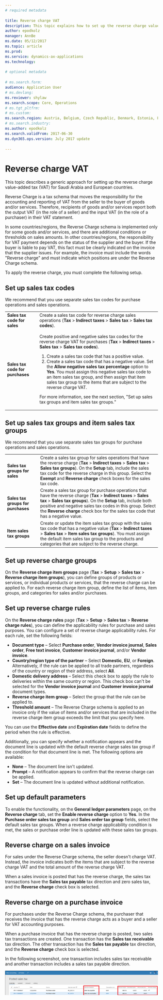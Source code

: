 ```yaml
---
# required metadata

title: Reverse charge VAT
description: This topic explains how to set up the reverse charge value-added tax (VAT) for European countries and Saudi Arabia.
author: epodkolz 
manager: AnnBe
ms.date: 05/12/2017
ms.topic: article
ms.prod: 
ms.service: dynamics-ax-applications
ms.technology: 

# optional metadata

# ms.search.form: 
audience: Application User
# ms.devlang: 
ms.reviewer: shylaw
ms.search.scope: Core, Operations
# ms.tgt_pltfrm: 
# ms.custom: 
ms.search.region: Austria, Belgium, Czech Republic, Denmark, Estonia, Finland, France, Germany, Hungary, Ireland, Italy, Latvia, Lithuania, Netherlands, Poland, Saudi Arabia, Spain, Sweden, United Kingdom
# ms.search.industry: 
ms.author: epodkolz
ms.search.validFrom: 2017-06-30
ms.dyn365.ops.version: July 2017 update

---
```


# Reverse charge VAT
This topic describes a generic approach for setting up the reverse charge value-added tax (VAT) for Saudi Arabia and European countries.

Reverse Charge is a tax schema that moves the responsibility for the accounting and reporting of VAT from the seller to the buyer of goods and/or services. Therefore, recipients of goods and/or services report both the output VAT (in the role of a seller) and the input VAT (in the role of a purchaser) in their VAT statement.

In some countries/regions, the Reverse Charge schema is implemented only for some goods and/or services, and there are additional conditions or thresholds on sales amounts. In other countries/regions, the responsibility for VAT payment depends on the status of the supplier and the buyer. If the buyer is liable to pay VAT, this fact must be clearly indicated on the invoice that the supplier issues. For example, the invoice must include the words "Reverse charge" and must indicate which positions are under the Reverse Charge schema. 

To apply the reverse charge, you must complete the following setup.

## Set up sales tax codes
We recommend that you use separate sales tax codes for purchase operations and sales operations.

<table>
<body>
<tr>
<td><strong>Sales tax code for sales</strong></td>
<td>Create a sales tax code for reverse charge sales operations (<strong>Tax</strong> > <strong>Indirect taxes</strong> > <strong>Sales tax</strong> > <strong>Sales tax codes</strong>).
</td>
</tr>
<tr>
<td><strong>Sales tax code for purchases</strong></td>
<td><p>Create positive and negative sales tax codes for the reverse charge VAT for purchases (<strong>Tax</strong> > <strong>Indirect taxes</strong> > <strong>Sales tax</strong> > <strong>Sales tax codes</strong>).</p>
<ol>
<li>Create a sales tax code that has a positive value.</li>
<li>Create a sales tax code that has a negative value. Set the <strong>Allow negative sales tax percentage</strong> option to <strong>Yes</strong>.
You must assign this negative sales tax code to an item sales tax group, and then assign that item sales tax group to the items that are subject to the reverse charge VAT.</li>
</ol>
<p>For more information, see the next section, "Set up sales tax groups and item sales tax groups."</p>
</td>
</tr>
</tbody>
</table>

## Set up sales tax groups and item sales tax groups
We recommend that you use separate sales tax groups for purchase operations and sales operations.

<table>
<tr>
<td><strong>Sales tax groups for sales</strong></td>
<td>Create a sales tax group for sales operations that have the reverse charge (<strong>Tax</strong> > <strong>Indirect taxes</strong> > <strong>Sales tax</strong> > <strong>Sales tax groups</strong>). On the <strong>Setup</strong> tab, include the sales tax code for the reverse charge in this group. Select the <strong>Exempt</strong> and <strong>Reverse charge</strong> check boxes for the sales tax code.</td>
</tr>
<tr>
<td><strong>Sales tax groups for purchases</strong></td>
<td>Create a sales tax group for purchase operations that have the reverse charge (<strong>Tax</strong> > <strong>Indirect taxes</strong> > <strong>Sales tax</strong> > <strong>Sales tax groups</strong>). On the <strong>Setup</strong> tab, include both positive and negative sales tax codes in this group. Select the <strong>Reverse charge</strong> check box for the sales tax code that has a negative value. </td>
</tr>
<tr>
<td><strong>Item sales tax groups</strong></td>
<td>Create or update the item sales tax group with the sales tax code that has a negative value (<strong>Tax</strong> > <strong>Indirect taxes</strong> > <strong>Sales tax</strong> > <strong>Item sales tax groups</strong>). You must assign the default item sales tax group to the products and categories that are subject to the reverse charge.</td>
</tr>
</table>

## Set up reverse charge groups
On the **Reverse charge item groups** page (**Tax** > **Setup** > **Sales tax** > **Reverse charge item groups**), you can define groups of products or services, or individual products or services, that the reverse charge can be applied to. For each reverse charge item group, define the list of items, item groups, and categories for sales and/or purchases.

## Set up reverse charge rules
On the **Reverse charge rules** page (**Tax** > **Setup** > **Sales tax** > **Reverse charge rules**), you can define the applicability rules for purchase and sales purposes. You can configure a set of reverse charge applicability rules. For each rule, set the following fields:

- **Document type** – Select **Purchase order**, **Vendor invoice journal**, **Sales order**, **Free text invoice**, **Customer invoice journal**, and/or **Vendor invoice**.
- **Country/region type of the partner** – Select **Domestic**, **EU**, or **Foreign**. Alternatively, if the rule can be applied to all trade partners, regardless of the country or region of their address, select **All**.
- **Domestic delivery address** – Select this check box to apply the rule to deliveries within the same country or region. This check box can't be selected for the **Vendor invoice journal** and **Customer invoice journal** document types.
- **Reverse charge item group** – Select the group that the rule can be applied to.
- **Threshold amount** – The Reverse Charge schema is applied to an invoice only if the value of items and/or services that are included in the reverse charge item group exceeds the limit that you specify here.

You can use the **Effective date** and **Expiration date** fields to define the period when the rule is effective.

Additionally, you can specify whether a notification appears and the document line is updated with the default reverse charge sales tax group if the condition for that document line is met. The following options are available:

- **None** – The document line isn't updated.
- **Prompt** – A notification appears to confirm that the reverse charge can be applied.
- **Set** – The document line is updated without additional notification.

## Set up default parameters
To enable the functionality, on the **General ledger parameters** page, on the **Reverse charge** tab, set the **Enable reverse charge** option to **Yes**. In the **Purchase order sales tax group** and **Sales order tax group** fields, select the default sales tax groups. When a reverse charge applicability condition is met, the sales or purchase order line is updated with these sales tax groups.

## Reverse charge on a sales invoice
For sales under the Reverse Charge schema, the seller doesn't charge VAT. Instead, the invoice indicates both the items that are subject to the reverse charge VAT and the total amount of the reverse charge VAT.

When a sales invoice is posted that has the reverse charge, the sales tax transactions have the **Sales tax payable** tax direction and zero sales tax, and the **Reverse charge** check box is selected.

## Reverse charge on a purchase invoice
For purchases under the Reverse Charge schema, the purchaser that receives the invoice that has the reverse charge acts as a buyer and a seller for VAT accounting purposes.

When a purchase invoice that has the reverse charge is posted, two sales tax transactions are created. One transaction has the **Sales tax receivable** tax direction. The other transaction has the **Sales tax payable** tax direction, and the **Reverse charge** check box is selected.

In the following screenshot, one transaction includes sales tax receivable and another transaction includes a sales tax payable direction. 

![Posted sales tax](media/apac-sau-posted-sales-tax.png)
